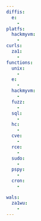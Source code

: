 ```yaml
---
diffis:
  e:
    -
platfs:
  hackmyvm:
    -
curls:
  za1:
    -
functions:
  unix:
    -
  e:
    -
  hackmyvm:
    -
  fuzz:
    -
  sql:
    -
  hc:
    -
  cve:
    -
  rce:
    -
  sudo:
    -
  pspy:
    -
  cron:
    -

wals:
  za1wu:
    -
---
```

